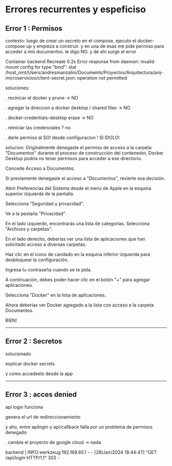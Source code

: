 # Errores recurrentes y espeficiso


## Error 1 : Permisos

contexto:
luego de crear un secreto en el compose, ejecuto el docker-compose up y empieza a construir.
y en una de esas me pide permiso para acceder a mis documentos.
le digo NO.
y de ahi surge el error

Container backend  Recreate                                                                                                                    0.2s 
Error response from daemon: invalid mount config for type "bind": stat /host_mnt/Users/andresmanzalini/Documents/Proyectos/Arquitectura/arq-microservicios/client-secret.json: operation not permitted


soluciones: 

. recinicar el docker y prune -> NO

. agregar la direccion a docker desktop / shared files -> NO

. docker-credentials-desktop erase -> NO

. reiniciar las credenciales ? no

. darle permiso al SO! desde configuracion ! SI IDOLO!


solucion:
Originalmente denegaste el permiso de acceso a la carpeta "Documentos" durante el proceso de construcción del contenedor, 
Docker Desktop podría no tener permisos para acceder a ese directorio.

Concede Acceso a Documentos:

Si previamente denegaste el acceso a "Documentos", revierte esa decisión.

Abrir Preferencias del Sistema desde el menú de Apple en la esquina superior izquierda de la pantalla.

Selecciona "Seguridad y privacidad".

Ve a la pestaña "Privacidad".

En el lado izquierdo, encontrarás una lista de categorías. Selecciona "Archivos y carpetas".

En el lado derecho, deberías ver una lista de aplicaciones que han solicitado acceso a diversas carpetas.

Haz clic en el icono de candado en la esquina inferior izquierda para desbloquear la configuración.

Ingresa tu contraseña cuando se te pida.

A continuación, debes poder hacer clic en el botón "+" para agregar aplicaciones.

Selecciona "Docker" en la lista de aplicaciones.

Ahora deberías ver Docker agregado a la lista con acceso a la carpeta Documentos.


BIEN!


------------------------------------------------------------------------------------------------

## Error 2 : Secretos

solucionado

explicar docker secrets

y como accedeelo desde la app

------------------------------------------------------------------------------------------------

## Error 3 : acces denied

api login funciona

genera el url de redireccionamiento

y aho, entre apilogin y api/callback falla por un problema de permisos denegado

. cambie el proyecto de google cloud -> nada


backend  | INFO:werkzeug:192.168.65.1 - - [28/Jan/2024 18:44:47] "GET /api/login HTTP/1.1" 302 -
